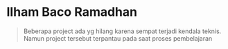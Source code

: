 # Ilham Baco Ramadhan 

 >Beberapa project ada yg hilang karena sempat terjadi kendala teknis. Namun project tersebut terpantau pada saat proses pembelajaran


